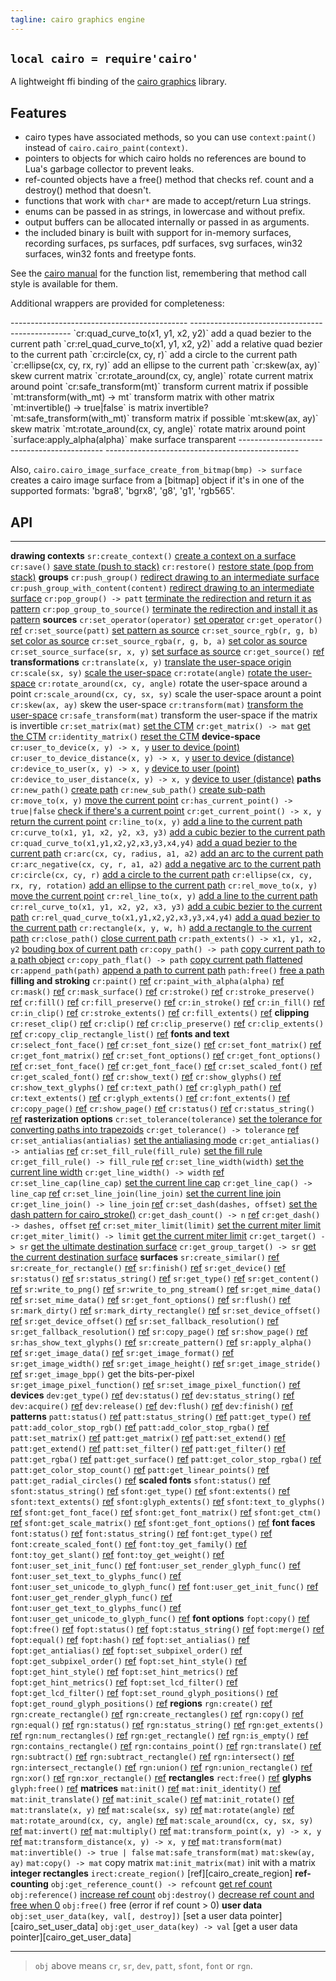 ```yaml
---
tagline: cairo graphics engine
---
```


## `local cairo = require'cairo'`

A lightweight ffi binding of the [cairo graphics] library.


## Features

  * cairo types have associated methods, so you can use `context:paint()`
  instead of `cairo.cairo_paint(context)`.
  * pointers to objects for which cairo holds no references are bound to
  Lua's garbage collector to prevent leaks.
  * ref-counted objects have a free() method that checks ref. count and a
  destroy() method that doesn't.
  * functions that work with `char*` are made to accept/return Lua strings.
  * enums can be passed in as strings, in lowercase and without prefix.
  * output buffers can be allocated internally or passed in as arguments.
  * the included binary is built with support for in-memory surfaces,
  recording surfaces, ps surfaces, pdf surfaces, svg surfaces, win32 surfaces,
  win32 fonts and freetype fonts.

See the [cairo manual] for the function list, remembering that method call
style is available for them.

Additional wrappers are provided for completeness:

<div class="small">
-------------------------------------------- ------------------------------------------------
`cr:quad_curve_to(x1, y1, x2, y2)`           add a quad bezier to the current path
`cr:rel_quad_curve_to(x1, y1, x2, y2)`       add a relative quad bezier to the current path
`cr:circle(cx, cy, r)`                       add a circle to the current path
`cr:ellipse(cx, cy, rx, ry)`                 add an ellipse to the current path
`cr:skew(ax, ay)`                            skew current matrix
`cr:rotate_around(cx, cy, angle)`            rotate current matrix around point
`cr:safe_transform(mt)`                      transform current matrix if possible
`mt:transform(with_mt) -> mt`                transform matrix with other matrix
`mt:invertible() -> true|false`              is matrix invertible?
`mt:safe_transform(with_mt)`                 transform matrix if possible
`mt:skew(ax, ay)`                            skew matrix
`mt:rotate_around(cx, cy, angle)`            rotate matrix around point
`surface:apply_alpha(alpha)`                 make surface transparent
-------------------------------------------- ------------------------------------------------

Also, `cairo.cairo_image_surface_create_from_bitmap(bmp) -> surface`
creates a cairo image surface from a [bitmap] object if it's in one
of the supported formats: 'bgra8', 'bgrx8', 'g8', 'g1', 'rgb565'.

[cairo graphics]:   http://cairographics.org/
[cairo manual]:     http://cairographics.org/manual/


## API

------------------------------------------------- -----------------------------------------------------
__drawing contexts__
`sr:create_context()`                             [create a context on a surface][cairo_create]
`cr:save()`                                       [save state (push to stack)][cairo_save]
`cr:restore()`                                    [restore state (pop from stack)][cairo_restore]
__groups__
`cr:push_group()`                                 [redirect drawing to an intermediate surface][cairo_push_group]
`cr:push_group_with_content(content)`             [redirect drawing to an intermediate surface][cairo_push_group_with_content]
`cr:pop_group() -> patt`                          [terminate the redirection and return it as pattern][cairo_pop_group]
`cr:pop_group_to_source()`                        [terminate the redirection and install it as pattern][cairo_pop_group_to_source]
__sources__
`cr:set_operator(operator)`                       [set operator][cairo_set_operator]
`cr:get_operator()`                               [ref][cairo_get_operator]
`cr:set_source(patt)`                             [set pattern as source][cairo_set_source]
`cr:set_source_rgb(r, g, b)`                      [set color as source][cairo_set_source_rgb]
`cr:set_source_rgba(r, g, b, a)`                  [set color as source][cairo_set_source_rgba]
`cr:set_source_surface(sr, x, y)`                 [set surface as source][cairo_set_source_surface]
`cr:get_source()`                                 [ref][cairo_get_source]
__transformations__
`cr:translate(x, y)`                              [translate the user-space origin][cairo_translate]
`cr:scale(sx, sy)`                                [scale the user-space][cairo_scale]
`cr:rotate(angle)`                                [rotate the user-space][cairo_rotate]
`cr:rotate_around(cx, cy, angle)`                 rotate the user-space around a point
`cr:scale_around(cx, cy, sx, sy)`                 scale the user-space arount a point
`cr:skew(ax, ay)`                                 skew the user-space
`cr:transform(mat)`                               [transform the user-space][cairo_transform]
`cr:safe_transform(mat)`                          transform the user-space if the matrix is invertible
`cr:set_matrix(mat)`                              [set the CTM][cairo_set_matrix]
`cr:get_matrix() -> mat`                          [get the CTM][cairo_get_matrix]
`cr:identity_matrix()`                            [reset the CTM][cairo_identity_matrix]
__device-space__
`cr:user_to_device(x, y) -> x, y`                 [user to device (point)][cairo_user_to_device]
`cr:user_to_device_distance(x, y) -> x, y`        [user to device (distance)][cairo_user_to_device_distance]
`cr:device_to_user(x, y) -> x, y`                 [device to user (point)][cairo_device_to_user]
`cr:device_to_user_distance(x, y) -> x, y`        [device to user (distance)][cairo_device_to_user_distance]
__paths__
`cr:new_path()`                                   [create path][cairo_new_path]
`cr:new_sub_path()`                               [create sub-path][cairo_new_sub_path]
`cr:move_to(x, y)`                                [move the current point][cairo_move_to]
`cr:has_current_point() -> true|false`            [check if there's a current point][cairo_has_current_point]
`cr:get_current_point() -> x, y`                  [return the current point][cairo_get_current_point]
`cr:line_to(x, y)`                                [add a line to the current path][cairo_line_to]
`cr:curve_to(x1, y1, x2, y2, x3, y3)`             [add a cubic bezier to the current path][cairo_curve_to]
`cr:quad_curve_to(x1,y1,x2,y2,x3,y3,x4,y4)`       [add a quad bezier to the current path][cairo_quad_curve_to]
`cr:arc(cx, cy, radius, a1, a2)`                  [add an arc to the current path][cairo_arc]
`cr:arc_negative(cx, cy, r, a1, a2)`              [add a negative arc to the current path][cairo_arc_negative]
`cr:circle(cx, cy, r)`                            [add a circle to the current path][cairo_circle]
`cr:ellipse(cx, cy, rx, ry, rotation)`            [add an ellipse to the current path][cairo_ellipse]
`cr:rel_move_to(x, y)`                            [move the current point][cairo_rel_move_to]
`cr:rel_line_to(x, y)`                            [add a line to the current path][cairo_rel_line_to]
`cr:rel_curve_to(x1, y1, x2, y2, x3, y3)`         [add a cubic bezier to the current path][cairo_rel_curve_to]
`cr:rel_quad_curve_to(x1,y1,x2,y2,x3,y3,x4,y4)`   [add a quad bezier to the current path][cairo_rel_quad_curve_to]
`cr:rectangle(x, y, w, h)`                        [add a rectangle to the current path][cairo_rectangle]
`cr:close_path()`                                 [close current path][cairo_close_path]
`cr:path_extents() -> x1, y1, x2, y2`             [bouding box of current path][cairo_path_extents]
`cr:copy_path() -> path`                          [copy current path to a path object][cairo_copy_path]
`cr:copy_path_flat() -> path`                     [copy current path flattened][cairo_copy_path_flat]
`cr:append_path(path)`                            [append a path to current path][cairo_append_path]
`path:free()`                                     [free a path][cairo_path_destroy]
__filling and stroking__
`cr:paint()`                                      [ref][cairo_paint]
`cr:paint_with_alpha(alpha)`                      [ref][cairo_paint_with_alpha]
`cr:mask()`                                       [ref][cairo_mask]
`cr:mask_surface()`                               [ref][cairo_mask_surface]
`cr:stroke()`                                     [ref][cairo_stroke]
`cr:stroke_preserve()`                            [ref][cairo_stroke_preserve]
`cr:fill()`                                       [ref][cairo_fill]
`cr:fill_preserve()`                              [ref][cairo_fill_preserve]
`cr:in_stroke()`                                  [ref][cairo_in_stroke]
`cr:in_fill()`                                    [ref][cairo_in_fill]
`cr:in_clip()`                                    [ref][cairo_in_clip]
`cr:stroke_extents()`                             [ref][cairo_stroke_extents]
`cr:fill_extents()`                               [ref][cairo_fill_extents]
__clipping__
`cr:reset_clip()`                                 [ref][cairo_reset_clip]
`cr:clip()`                                       [ref][cairo_clip]
`cr:clip_preserve()`                              [ref][cairo_clip_preserve]
`cr:clip_extents()`                               [ref][cairo_clip_extents]
`cr:copy_clip_rectangle_list()`                   [ref][cairo_copy_clip_rectangle_list]
__fonts and text__
`cr:select_font_face()`                           [ref][cairo_select_font_face]
`cr:set_font_size()`                              [ref][cairo_set_font_size]
`cr:set_font_matrix()`                            [ref][cairo_set_font_matrix]
`cr:get_font_matrix()`                            [ref][cairo_get_font_matrix]
`cr:set_font_options()`                           [ref][cairo_set_font_options]
`cr:get_font_options()`                           [ref][cairo_get_font_options]
`cr:set_font_face()`                              [ref][cairo_set_font_face]
`cr:get_font_face()`                              [ref][cairo_get_font_face]
`cr:set_scaled_font()`                            [ref][cairo_set_scaled_font]
`cr:get_scaled_font()`                            [ref][cairo_get_scaled_font]
`cr:show_text()`                                  [ref][cairo_show_text]
`cr:show_glyphs()`                                [ref][cairo_show_glyphs]
`cr:show_text_glyphs()`                           [ref][cairo_show_text_glyphs]
`cr:text_path()`                                  [ref][cairo_text_path]
`cr:glyph_path()`                                 [ref][cairo_glyph_path]
`cr:text_extents()`                               [ref][cairo_text_extents]
`cr:glyph_extents()`                              [ref][cairo_glyph_extents]
`cr:font_extents()`                               [ref][cairo_font_extents]
`cr:copy_page()`                                  [ref][cairo_copy_page]
`cr:show_page()`                                  [ref][cairo_show_page]
`cr:status()`                                     [ref][cairo_status]
`cr:status_string()`                              [ref][cairo_status_string]
__rasterization options__
`cr:set_tolerance(tolerance)`                     [set the tolerance for converting paths into trapezoids][cairo_set_tolerance]
`cr:get_tolerance() -> tolerance`                 [ref][cairo_get_tolerance]
`cr:set_antialias(antialias)`                     [set the antialiasing mode][cairo_set_antialias]
`cr:get_antialias() -> antialias`                 [ref][cairo_get_antialias]
`cr:set_fill_rule(fill_rule)`                     [set the fill rule][cairo_set_fill_rule]
`cr:get_fill_rule() -> fill_rule`                 [ref][cairo_get_fill_rule]
`cr:set_line_width(width)`                        [set the current line width][cairo_set_line_width]
`cr:get_line_width() -> width`                    [ref][cairo_get_line_width]
`cr:set_line_cap(line_cap)`                       [set the current line cap][cairo_set_line_cap]
`cr:get_line_cap() -> line_cap`                   [ref][cairo_get_line_cap]
`cr:set_line_join(line_join)`                     [set the current line join][cairo_set_line_join]
`cr:get_line_join() -> line_join`                 [ref][cairo_get_line_join]
`cr:set_dash(dashes, offset)`                     [set the dash pattern for cairo_stroke()][cairo_set_dash]
`cr:get_dash_count() -> n`                        [ref][cairo_get_dash_count]
`cr:get_dash() -> dashes, offset`                 [ref][cairo_get_dash]
`cr:set_miter_limit(limit)`                       [set the current miter limit][cairo_set_miter_limit]
`cr:get_miter_limit() -> limit`                   [get the current miter limit][cairo_get_miter_limit]
`cr:get_target() -> sr`                           [get the ultimate destination surface][cairo_get_target]
`cr:get_group_target() -> sr`                     [get the current destination surface][cairo_get_group_target]
__surfaces__
`sr:create_similar()`                             [ref][cairo_surface_create_similar]
`sr:create_for_rectangle()`                       [ref][cairo_surface_create_for_rectangle]
`sr:finish()`                                     [ref][cairo_surface_finish]
`sr:get_device()`                                 [ref][cairo_surface_get_device]
`sr:status()`                                     [ref][cairo_surface_status]
`sr:status_string()`                              [ref][cairo_surface_status_string]
`sr:get_type()`                                   [ref][cairo_surface_get_type]
`sr:get_content()`                                [ref][cairo_surface_get_content]
`sr:write_to_png()`                               [ref][cairo_surface_write_to_png]
`sr:write_to_png_stream()`                        [ref][cairo_surface_write_to_png_stream]
`sr:get_mime_data()`                              [ref][cairo_surface_get_mime_data]
`sr:set_mime_data()`                              [ref][cairo_surface_set_mime_data]
`sr:get_font_options()`                           [ref][cairo_surface_get_font_options]
`sr:flush()`                                      [ref][cairo_surface_flush]
`sr:mark_dirty()`                                 [ref][cairo_surface_mark_dirty]
`sr:mark_dirty_rectangle()`                       [ref][cairo_surface_mark_dirty_rectangle]
`sr:set_device_offset()`                          [ref][cairo_surface_set_device_offset]
`sr:get_device_offset()`                          [ref][cairo_surface_get_device_offset]
`sr:set_fallback_resolution()`                    [ref][cairo_surface_set_fallback_resolution]
`sr:get_fallback_resolution()`                    [ref][cairo_surface_get_fallback_resolution]
`sr:copy_page()`                                  [ref][cairo_surface_copy_page]
`sr:show_page()`                                  [ref][cairo_surface_show_page]
`sr:has_show_text_glyphs()`                       [ref][cairo_surface_has_show_text_glyphs]
`sr:create_pattern()`                             [ref][cairo_surface_create_pattern]
`sr:apply_alpha()`                                [ref][cairo_surface_apply_alpha]
`sr:get_image_data()`                             [ref][cairo_surface_get_image_data]
`sr:get_image_format()`                           [ref][cairo_surface_get_image_format]
`sr:get_image_width()`                            [ref][cairo_surface_get_image_width]
`sr:get_image_height()`                           [ref][cairo_surface_get_image_height]
`sr:get_image_stride()`                           [ref][cairo_surface_get_image_stride]
`sr:get_image_bpp()`                              get the bits-per-pixel
`sr:get_image_pixel_function()`                   [ref][cairo_surface_get_image_pixel_function]
`sr:set_image_pixel_function()`                   [ref][cairo_surface_set_image_pixel_function]
__devices__
`dev:get_type()`                                  [ref][cairo_get_type]
`dev:status()`                                    [ref][cairo_status]
`dev:status_string()`                             [ref][cairo_status_string]
`dev:acquire()`                                   [ref][cairo_acquire]
`dev:release()`                                   [ref][cairo_release]
`dev:flush()`                                     [ref][cairo_flush]
`dev:finish()`                                    [ref][cairo_finish]
__patterns__
`patt:status()`                                   [ref][cairo_status]
`patt:status_string()`                            [ref][cairo_status_string]
`patt:get_type()`                                 [ref][cairo_get_type]
`patt:add_color_stop_rgb()`                       [ref][cairo_add_color_stop_rgb]
`patt:add_color_stop_rgba()`                      [ref][cairo_add_color_stop_rgba]
`patt:set_matrix()`                               [ref][cairo_set_matrix]
`patt:get_matrix()`                               [ref][cairo_get_matrix]
`patt:set_extend()`                               [ref][cairo_set_extend]
`patt:get_extend()`                               [ref][cairo_get_extend]
`patt:set_filter()`                               [ref][cairo_set_filter]
`patt:get_filter()`                               [ref][cairo_get_filter]
`patt:get_rgba()`                                 [ref][cairo_get_rgba]
`patt:get_surface()`                              [ref][cairo_get_surface]
`patt:get_color_stop_rgba()`                      [ref][cairo_get_color_stop_rgba]
`patt:get_color_stop_count()`                     [ref][cairo_get_color_stop_count]
`patt:get_linear_points()`                        [ref][cairo_get_linear_points]
`patt:get_radial_circles()`                       [ref][cairo_get_radial_circles]
__scaled fonts__
`sfont:status()`                                  [ref][cairo_status]
`sfont:status_string()`                           [ref][cairo_status_string]
`sfont:get_type()`                                [ref][cairo_get_type]
`sfont:extents()`                                 [ref][cairo_extents]
`sfont:text_extents()`                            [ref][cairo_text_extents]
`sfont:glyph_extents()`                           [ref][cairo_glyph_extents]
`sfont:text_to_glyphs()`                          [ref][cairo_text_to_glyphs]
`sfont:get_font_face()`                           [ref][cairo_get_font_face]
`sfont:get_font_matrix()`                         [ref][cairo_get_font_matrix]
`sfont:get_ctm()`                                 [ref][cairo_get_ctm]
`sfont:get_scale_matrix()`                        [ref][cairo_get_scale_matrix]
`sfont:get_font_options()`                        [ref][cairo_get_font_options]
__font faces__
`font:status()`                                   [ref][cairo_status]
`font:status_string()`                            [ref][cairo_status_string]
`font:get_type()`                                 [ref][cairo_get_type]
`font:create_scaled_font()`                       [ref][cairo_create_scaled_font]
`font:toy_get_family()`                           [ref][cairo_toy_get_family]
`font:toy_get_slant()`                            [ref][cairo_toy_get_slant]
`font:toy_get_weight()`                           [ref][cairo_toy_get_weight]
`font:user_set_init_func()`                       [ref][cairo_user_set_init_func]
`font:user_set_render_glyph_func()`               [ref][cairo_user_set_render_glyph_func]
`font:user_set_text_to_glyphs_func()`             [ref][cairo_user_set_text_to_glyphs_func]
`font:user_set_unicode_to_glyph_func()`           [ref][cairo_user_set_unicode_to_glyph_func]
`font:user_get_init_func()`                       [ref][cairo_user_get_init_func]
`font:user_get_render_glyph_func()`               [ref][cairo_user_get_render_glyph_func]
`font:user_get_text_to_glyphs_func()`             [ref][cairo_user_get_text_to_glyphs_func]
`font:user_get_unicode_to_glyph_func()`           [ref][cairo_user_get_unicode_to_glyph_func]
__font options__
`fopt:copy()`                                     [ref][cairo_copy]
`fopt:free()`                                     [ref][cairo_free]
`fopt:status()`                                   [ref][cairo_status]
`fopt:status_string()`                            [ref][cairo_status_string]
`fopt:merge()`                                    [ref][cairo_merge]
`fopt:equal()`                                    [ref][cairo_equal]
`fopt:hash()`                                     [ref][cairo_hash]
`fopt:set_antialias()`                            [ref][cairo_set_antialias]
`fopt:get_antialias()`                            [ref][cairo_get_antialias]
`fopt:set_subpixel_order()`                       [ref][cairo_set_subpixel_order]
`fopt:get_subpixel_order()`                       [ref][cairo_get_subpixel_order]
`fopt:set_hint_style()`                           [ref][cairo_set_hint_style]
`fopt:get_hint_style()`                           [ref][cairo_get_hint_style]
`fopt:set_hint_metrics()`                         [ref][cairo_set_hint_metrics]
`fopt:get_hint_metrics()`                         [ref][cairo_get_hint_metrics]
`fopt:set_lcd_filter()`                           [ref][cairo_set_lcd_filter]
`fopt:get_lcd_filter()`                           [ref][cairo_get_lcd_filter]
`fopt:set_round_glyph_positions()`                [ref][cairo_set_round_glyph_positions]
`fopt:get_round_glyph_positions()`                [ref][cairo_get_round_glyph_positions]
__regions__
`rgn:create()`                                    [ref][cairo_create]
`rgn:create_rectangle()`                          [ref][cairo_create_rectangle]
`rgn:create_rectangles()`                         [ref][cairo_create_rectangles]
`rgn:copy()`                                      [ref][cairo_copy]
`rgn:equal()`                                     [ref][cairo_equal]
`rgn:status()`                                    [ref][cairo_status]
`rgn:status_string()`                             [ref][cairo_status_string]
`rgn:get_extents()`                               [ref][cairo_get_extents]
`rgn:num_rectangles()`                            [ref][cairo_num_rectangles]
`rgn:get_rectangle()`                             [ref][cairo_get_rectangle]
`rgn:is_empty()`                                  [ref][cairo_is_empty]
`rgn:contains_rectangle()`                        [ref][cairo_contains_rectangle]
`rgn:contains_point()`                            [ref][cairo_contains_point]
`rgn:translate()`                                 [ref][cairo_translate]
`rgn:subtract()`                                  [ref][cairo_subtract]
`rgn:subtract_rectangle()`                        [ref][cairo_subtract_rectangle]
`rgn:intersect()`                                 [ref][cairo_intersect]
`rgn:intersect_rectangle()`                       [ref][cairo_intersect_rectangle]
`rgn:union()`                                     [ref][cairo_union]
`rgn:union_rectangle()`                           [ref][cairo_union_rectangle]
`rgn:xor()`                                       [ref][cairo_xor]
`rgn:xor_rectangle()`                             [ref][cairo_xor_rectangle]
__rectangles__
`rect:free()`                                     [ref][cairo_free]
__glyphs__
`glyph:free()`                                    [ref][cairo_free]
__matrices__
`mat:init()`                                      [ref][cairo_init]
`mat:init_identity()`                             [ref][cairo_init_identity]
`mat:init_translate()`                            [ref][cairo_init_translate]
`mat:init_scale()`                                [ref][cairo_init_scale]
`mat:init_rotate()`                               [ref][cairo_init_rotate]
`mat:translate(x, y)`                             [ref][cairo_translate]
`mat:scale(sx, sy)`                               [ref][cairo_scale]
`mat:rotate(angle)`                               [ref][cairo_rotate]
`mat:rotate_around(cx, cy, angle)`                [ref][cairo_rotate_around]
`mat:scale_around(cx, cy, sx, sy)`                [ref][cairo_scale_around]
`mat:invert()`                                    [ref][cairo_invert]
`mat:multiply()`                                  [ref][cairo_multiply]
`mat:transform_point(x, y) -> x, y`               [ref][cairo_transform_point]
`mat:transform_distance(x, y) -> x, y`            [ref][cairo_transform_distance]
`mat:transform(mat)`
`mat:invertible() -> true | false`
`mat:safe_transform(mat)`
`mat:skew(ay, ay)`
`mat:copy() -> mat`                               copy matrix
`mat:init_matrix(mat)`                            init with a matrix
__integer rectangles__
`irect:create_region()`                           [ref][cairo_create_region]
__ref-counting__
`obj:get_reference_count() -> refcount`           [get ref count][cairo_get_reference_count]
`obj:reference()`                                 [increase ref count][cairo_reference]
`obj:destroy()`                                   [decrease ref count and free when 0][cairo_destroy]
`obj:free()`                                      free (error if ref count > 0)
__user data__
`obj:set_user_data(key, val[, destroy])`          [set a user data pointer][cairo_set_user_data]
`obj:get_user_data(key) -> val`                   [get a user data pointer][cairo_get_user_data]
------------------------------------------------- ---------------------------------------
</div>

> `obj` above means `cr`, `sr`, `dev`, `patt`, `sfont`, `font` or `rgn`.


[cairo_create]:                            http://cairographics.org/manual/cairo-t.html#cairo-create
[cairo_save]:                              http://cairographics.org/manual/cairo-cairo-t.html#cairo-save
[cairo_restore]:                           http://cairographics.org/manual/cairo-cairo-t.html#cairo-restore
[cairo_push_group]:                        http://cairographics.org/manual/cairo-cairo-t.html#cairo-push-group
[cairo_push_group_with_content]:           http://cairographics.org/manual/cairo-cairo-t.html#cairo-push-group-with-content
[cairo_pop_group]:                         http://cairographics.org/manual/cairo-cairo-t.html#cairo-pop-group
[cairo_pop_group_to_source]:               http://cairographics.org/manual/cairo-cairo-t.html#cairo-pop-group-to-source
[cairo_set_operator]:                      http://cairographics.org/manual/cairo-cairo-t.html#cairo-set-operator
[cairo_set_source]:                        http://cairographics.org/manual/cairo-cairo-t.html#cairo-set-source
[cairo_set_source_rgb]:                    http://cairographics.org/manual/cairo-cairo-t.html#cairo-set-source-rgb
[cairo_set_source_rgba]:                   http://cairographics.org/manual/cairo-cairo-t.html#cairo-set-source-rgba
[cairo_set_source_surface]:                http://cairographics.org/manual/cairo-cairo-t.html#cairo-set-source-surface
[cairo_set_tolerance]:                     http://cairographics.org/manual/cairo-cairo-t.html#cairo-set-tolerance
[cairo_set_antialias]:                     http://cairographics.org/manual/cairo-cairo-t.html#cairo-set-antialias
[cairo_set_fill_rule]:                     http://cairographics.org/manual/cairo-cairo-t.html#cairo-set-fill-rule
[cairo_set_line_width]:                    http://cairographics.org/manual/cairo-cairo-t.html#cairo-set-line-width
[cairo_set_line_cap]:                      http://cairographics.org/manual/cairo-cairo-t.html#cairo-set-line-cap
[cairo_set_line_join]:                     http://cairographics.org/manual/cairo-cairo-t.html#cairo-set-line-join
[cairo_set_dash]:                          http://cairographics.org/manual/cairo-cairo-t.html#cairo-set-dash
[cairo_set_miter_limit]:                   http://cairographics.org/manual/cairo-cairo-t.html#cairo-set-miter-limit
[cairo_translate]:                         http://cairographics.org/manual/cairo-Transformations.html#cairo-translate
[cairo_scale]:                             http://cairographics.org/manual/cairo-Transformations.html#cairo-scale
[cairo_rotate]:                            http://cairographics.org/manual/cairo-Transformations.html#cairo-rotate
[cairo_rotate_around]:                     http://cairographics.org/manual/cairo-Transformations.html#cairo-rotate-around
[cairo_scale_around]:                      http://cairographics.org/manual/cairo-Transformations.html#cairo-scale-around
[cairo_transform]:                         http://cairographics.org/manual/cairo-Transformations.html#cairo-transform
[cairo_safe_transform]:                    http://cairographics.org/manual/cairo-Transformations.html#cairo-safe-transform
[cairo_set_matrix]:                        http://cairographics.org/manual/cairo-Transformations.html#cairo-set-matrix
[cairo_identity_matrix]:                   http://cairographics.org/manual/cairo-Transformations.html#cairo-identity-matrix
[cairo_skew]:                              http://cairographics.org/manual/cairo-Transformations.html#cairo-skew
[cairo_user_to_device]:                    http://cairographics.org/manual/cairo-cairo-t.html#cairo-user-to-device
[cairo_user_to_device_distance]:           http://cairographics.org/manual/cairo-cairo-t.html#cairo-user-to-device-distance
[cairo_device_to_user]:                    http://cairographics.org/manual/cairo-cairo-t.html#cairo-device-to-user
[cairo_device_to_user_distance]:           http://cairographics.org/manual/cairo-cairo-t.html#cairo-device-to-user-distance

[cairo_paint]:                             http://cairographics.org/manual/cairo-cairo-t.html#cairo-paint
[cairo_paint_with_alpha]:                  http://cairographics.org/manual/cairo-cairo-t.html#cairo-paint-with-alpha
[cairo_mask]:                              http://cairographics.org/manual/cairo-cairo-t.html#cairo-mask
[cairo_mask_surface]:                      http://cairographics.org/manual/cairo-cairo-t.html#cairo-mask-surface
[cairo_stroke]:                            http://cairographics.org/manual/cairo-cairo-t.html#cairo-stroke
[cairo_stroke_preserve]:                   http://cairographics.org/manual/cairo-cairo-t.html#cairo-stroke-preserve
[cairo_fill]:                              http://cairographics.org/manual/cairo-cairo-t.html#cairo-fill
[cairo_fill_preserve]:                     http://cairographics.org/manual/cairo-cairo-t.html#cairo-fill-preserve
[cairo_copy_page]:                         http://cairographics.org/manual/cairo-cairo-t.html#cairo-copy-page
[cairo_show_page]:                         http://cairographics.org/manual/cairo-cairo-t.html#cairo-show-page
[cairo_in_stroke]:                         http://cairographics.org/manual/cairo-cairo-t.html#cairo-in-stroke
[cairo_in_fill]:                           http://cairographics.org/manual/cairo-cairo-t.html#cairo-in-fill
[cairo_in_clip]:                           http://cairographics.org/manual/cairo-cairo-t.html#cairo-in-clip
[cairo_stroke_extents]:                    http://cairographics.org/manual/cairo-cairo-t.html#cairo-stroke-extents
[cairo_fill_extents]:                      http://cairographics.org/manual/cairo-cairo-t.html#cairo-fill-extents
[cairo_reset_clip]:                        http://cairographics.org/manual/cairo-cairo-t.html#cairo-reset-clip
[cairo_clip]:                              http://cairographics.org/manual/cairo-cairo-t.html#cairo-clip
[cairo_clip_preserve]:                     http://cairographics.org/manual/cairo-cairo-t.html#cairo-clip-preserve
[cairo_clip_extents]:                      http://cairographics.org/manual/cairo-cairo-t.html#cairo-clip-extents
[cairo_copy_clip_rectangle_list]:          http://cairographics.org/manual/cairo-cairo-t.html#cairo-copy-clip-rectangle-list
[cairo_select_font_face]:                  http://cairographics.org/manual/cairo-text.html#cairo-select-font-face
[cairo_set_font_size]:                     http://cairographics.org/manual/cairo-text.html#cairo-set-font-size
[cairo_set_font_matrix]:                   http://cairographics.org/manual/cairo-text.html#cairo-set-font-matrix
[cairo_get_font_matrix]:                   http://cairographics.org/manual/cairo-text.html#cairo-get-font-matrix
[cairo_set_font_options]:                  http://cairographics.org/manual/cairo-text.html#cairo-set-font-options
[cairo_get_font_options]:                  http://cairographics.org/manual/cairo-text.html#cairo-get-font-options
[cairo_set_font_face]:                     http://cairographics.org/manual/cairo-text.html#cairo-set-font-face
[cairo_get_font_face]:                     http://cairographics.org/manual/cairo-text.html#cairo-get-font-face
[cairo_set_scaled_font]:                   http://cairographics.org/manual/cairo-text.html#cairo-set-scaled-font
[cairo_get_scaled_font]:                   http://cairographics.org/manual/cairo-text.html#cairo-get-scaled-font
[cairo_show_text]:                         http://cairographics.org/manual/cairo-text.html#cairo-show-text
[cairo_show_glyphs]:                       http://cairographics.org/manual/cairo-text.html#cairo-show-glyphs
[cairo_show_text_glyphs]:                  http://cairographics.org/manual/cairo-text.html#cairo-show-text-glyphs
[cairo_text_path]:                         http://cairographics.org/manual/cairo-text.html#cairo-text-path
[cairo_glyph_path]:                        http://cairographics.org/manual/cairo-text.html#cairo-glyph-path
[cairo_text_extents]:                      http://cairographics.org/manual/cairo-text.html#cairo-text-extents
[cairo_glyph_extents]:                     http://cairographics.org/manual/cairo-text.html#cairo-glyph-extents
[cairo_font_extents]:                      http://cairographics.org/manual/cairo-text.html#cairo-font-extents
[cairo_get_operator]:                      http://cairographics.org/manual/cairo-cairo-t.html#cairo-get-operator
[cairo_get_source]:                        http://cairographics.org/manual/cairo-cairo-t.html#cairo-get-source
[cairo_get_tolerance]:                     http://cairographics.org/manual/cairo-cairo-t.html#cairo-get-tolerance
[cairo_get_antialias]:                     http://cairographics.org/manual/cairo-cairo-t.html#cairo-get-antialias
[cairo_has_current_point]:                 http://cairographics.org/manual/cairo-cairo-t.html#cairo-has-current-point
[cairo_get_current_point]:                 http://cairographics.org/manual/cairo-cairo-t.html#cairo-get-current-point
[cairo_get_fill_rule]:                     http://cairographics.org/manual/cairo-cairo-t.html#cairo-get-fill-rule
[cairo_get_line_width]:                    http://cairographics.org/manual/cairo-cairo-t.html#cairo-get-line-width
[cairo_get_line_cap]:                      http://cairographics.org/manual/cairo-cairo-t.html#cairo-get-line-cap
[cairo_get_line_join]:                     http://cairographics.org/manual/cairo-cairo-t.html#cairo-get-line-join
[cairo_get_miter_limit]:                   http://cairographics.org/manual/cairo-cairo-t.html#cairo-get-miter-limit
[cairo_get_dash_count]:                    http://cairographics.org/manual/cairo-cairo-t.html#cairo-get-dash-count
[cairo_get_dash]:                          http://cairographics.org/manual/cairo-cairo-t.html#cairo-get-dash
[cairo_get_matrix]:                        http://cairographics.org/manual/cairo-cairo-t.html#cairo-get-matrix
[cairo_get_target]:                        http://cairographics.org/manual/cairo-cairo-t.html#cairo-get-target
[cairo_get_group_target]:                  http://cairographics.org/manual/cairo-cairo-t.html#cairo-get-group-target

[cairo_new_path]:                          http://cairographics.org/manual/cairo-Paths.html#cairo-new-path
[cairo_new_sub_path]:                      http://cairographics.org/manual/cairo-Paths.html#cairo-new-sub-path
[cairo_move_to]:                           http://cairographics.org/manual/cairo-Paths.html#cairo-move-to
[cairo_line_to]:                           http://cairographics.org/manual/cairo-Paths.html#cairo-line-to
[cairo_curve_to]:                          http://cairographics.org/manual/cairo-Paths.html#cairo-curve-to
[cairo_quad_curve_to]:                     http://cairographics.org/manual/cairo-Paths.html#cairo-quad-curve-to
[cairo_arc]:                               http://cairographics.org/manual/cairo-Paths.html#cairo-arc
[cairo_arc_negative]:                      http://cairographics.org/manual/cairo-Paths.html#cairo-arc-negative
[cairo_circle]:                            http://cairographics.org/manual/cairo-Paths.html#cairo-circle
[cairo_ellipse]:                           http://cairographics.org/manual/cairo-Paths.html#cairo-ellipse
[cairo_rel_move_to]:                       http://cairographics.org/manual/cairo-Paths.html#cairo-rel-move-to
[cairo_rel_line_to]:                       http://cairographics.org/manual/cairo-Paths.html#cairo-rel-line-to
[cairo_rel_curve_to]:                      http://cairographics.org/manual/cairo-Paths.html#cairo-rel-curve-to
[cairo_rel_quad_curve_to]:                 http://cairographics.org/manual/cairo-Paths.html#cairo-rel-quad-curve-to
[cairo_rectangle]:                         http://cairographics.org/manual/cairo-Paths.html#cairo-rectangle
[cairo_close_path]:                        http://cairographics.org/manual/cairo-Paths.html#cairo-close-path
[cairo_copy_path]:                         http://cairographics.org/manual/cairo-Paths.html#cairo-copy-path
[cairo_copy_path_flat]:                    http://cairographics.org/manual/cairo-Paths.html#cairo-copy-path-flat
[cairo_append_path]:                       http://cairographics.org/manual/cairo-Paths.html#cairo-append-path
[cairo_path_extents]:                      http://cairographics.org/manual/cairo-Paths.html#cairo-path-extents
[cairo_path_destroy]:                      http://cairographics.org/manual/cairo-Paths.html#cairo-path-destroy

[cairo_status]:                            http://cairographics.org/manual/cairo-cairo-t.html#cairo-status
[cairo_status_string]:                     http://cairographics.org/manual/cairo-cairo-t.html#cairo-status-string
[cairo_reference]:                         http://cairographics.org/manual/cairo-cairo-t.html#cairo-reference
[cairo_get_reference_count]:               http://cairographics.org/manual/cairo-cairo-t.html#cairo-get-reference-count
[cairo_destroy]:                           http://cairographics.org/manual/cairo-cairo-t.html#cairo-destroy
[cairo_free]:                              http://cairographics.org/manual/cairo-cairo-t.html#cairo-free

[cairo_surface_create_similar]:            http://cairographics.org/manual/cairo-cairo-surface-t.html#cairo-surface-create-similar
[cairo_surface_create_for_rectangle]:      http://cairographics.org/manual/cairo-cairo-surface-t.html#cairo-surface-create-for-rectangle
[cairo_surface_finish]:                    http://cairographics.org/manual/cairo-cairo-surface-t.html#cairo-surface-finish
[cairo_surface_get_device]:                http://cairographics.org/manual/cairo-cairo-surface-t.html#cairo-surface-get-device
[cairo_surface_status]:                    http://cairographics.org/manual/cairo-cairo-surface-t.html#cairo-surface-status
[cairo_surface_status_string]:             http://cairographics.org/manual/cairo-cairo-surface-t.html#cairo-surface-status-string
[cairo_surface_get_type]:                  http://cairographics.org/manual/cairo-cairo-surface-t.html#cairo-surface-get-type
[cairo_surface_get_content]:               http://cairographics.org/manual/cairo-cairo-surface-t.html#cairo-surface-get-content
[cairo_surface_write_to_png]:              http://cairographics.org/manual/cairo-cairo-surface-t.html#cairo-surface-write-to-png
[cairo_surface_write_to_png_stream]:       http://cairographics.org/manual/cairo-cairo-surface-t.html#cairo-surface-write-to-png-stream
[cairo_surface_get_user_data]:             http://cairographics.org/manual/cairo-cairo-surface-t.html#cairo-surface-get-user-data
[cairo_surface_set_user_data]:             http://cairographics.org/manual/cairo-cairo-surface-t.html#cairo-surface-set-user-data
[cairo_surface_get_mime_data]:             http://cairographics.org/manual/cairo-cairo-surface-t.html#cairo-surface-get-mime-data
[cairo_surface_set_mime_data]:             http://cairographics.org/manual/cairo-cairo-surface-t.html#cairo-surface-set-mime-data
[cairo_surface_get_font_options]:          http://cairographics.org/manual/cairo-cairo-surface-t.html#cairo-surface-get-font-options
[cairo_surface_flush]:                     http://cairographics.org/manual/cairo-cairo-surface-t.html#cairo-surface-flush
[cairo_surface_mark_dirty]:                http://cairographics.org/manual/cairo-cairo-surface-t.html#cairo-surface-mark-dirty
[cairo_surface_mark_dirty_rectangle]:      http://cairographics.org/manual/cairo-cairo-surface-t.html#cairo-surface-mark-dirty-rectangle
[cairo_surface_set_device_offset]:         http://cairographics.org/manual/cairo-cairo-surface-t.html#cairo-surface-set-device-offset
[cairo_surface_get_device_offset]:         http://cairographics.org/manual/cairo-cairo-surface-t.html#cairo-surface-get-device-offset
[cairo_surface_set_fallback_resolution]:   http://cairographics.org/manual/cairo-cairo-surface-t.html#cairo-surface-set-fallback-resolution
[cairo_surface_get_fallback_resolution]:   http://cairographics.org/manual/cairo-cairo-surface-t.html#cairo-surface-get-fallback-resolution
[cairo_surface_copy_page]:                 http://cairographics.org/manual/cairo-cairo-surface-t.html#cairo-surface-copy-page
[cairo_surface_show_page]:                 http://cairographics.org/manual/cairo-cairo-surface-t.html#cairo-surface-show-page
[cairo_surface_has_show_text_glyphs]:      http://cairographics.org/manual/cairo-cairo-surface-t.html#cairo-surface-has-show-text-glyphs
[cairo_surface_create_pattern]:            http://cairographics.org/manual/cairo-cairo-surface-t.html#cairo-surface-create-pattern
[cairo_surface_apply_alpha]:               http://cairographics.org/manual/cairo-cairo-surface-t.html#cairo-surface-apply-alpha
[cairo_surface_reference]:                 http://cairographics.org/manual/cairo-cairo-surface-t.html#cairo-surface-reference
[cairo_surface_get_reference_count]:       http://cairographics.org/manual/cairo-cairo-surface-t.html#cairo-surface-get-reference-count
[cairo_surface_destroy]:                   http://cairographics.org/manual/cairo-cairo-surface-t.html#cairo-surface-destroy
[cairo_surface_free]:                      http://cairographics.org/manual/cairo-cairo-surface-t.html#cairo-surface-free
[cairo_surface_get_image_data]:            http://cairographics.org/manual/cairo-cairo-surface-t.html#cairo-surface-get-image-data
[cairo_surface_get_image_format]:          http://cairographics.org/manual/cairo-cairo-surface-t.html#cairo-surface-get-image-format
[cairo_surface_get_image_width]:           http://cairographics.org/manual/cairo-cairo-surface-t.html#cairo-surface-get-image-width
[cairo_surface_get_image_height]:          http://cairographics.org/manual/cairo-cairo-surface-t.html#cairo-surface-get-image-height
[cairo_surface_get_image_stride]:          http://cairographics.org/manual/cairo-cairo-surface-t.html#cairo-surface-get-image-stride
[cairo_surface_get_image_pixel_function]:  http://cairographics.org/manual/cairo-cairo-surface-t.html#cairo-surface-get-image-pixel-function
[cairo_surface_set_image_pixel_function]:  http://cairographics.org/manual/cairo-cairo-surface-t.html#cairo-surface-set-image-pixel-function

[cairo_get_type]:                          http://cairographics.org/manual/cairo-cairo-t.html#cairo-get-type
[cairo_status]:                            http://cairographics.org/manual/cairo-cairo-t.html#cairo-status
[cairo_status_string]:                     http://cairographics.org/manual/cairo-cairo-t.html#cairo-status-string
[cairo_acquire]:                           http://cairographics.org/manual/cairo-cairo-t.html#cairo-acquire
[cairo_release]:                           http://cairographics.org/manual/cairo-cairo-t.html#cairo-release
[cairo_flush]:                             http://cairographics.org/manual/cairo-cairo-t.html#cairo-flush
[cairo_finish]:                            http://cairographics.org/manual/cairo-cairo-t.html#cairo-finish
[cairo_status]:                            http://cairographics.org/manual/cairo-cairo-t.html#cairo-status
[cairo_status_string]:                     http://cairographics.org/manual/cairo-cairo-t.html#cairo-status-string
[cairo_get_type]:                          http://cairographics.org/manual/cairo-cairo-t.html#cairo-get-type
[cairo_add_color_stop_rgb]:                http://cairographics.org/manual/cairo-cairo-t.html#cairo-add-color-stop-rgb
[cairo_add_color_stop_rgba]:               http://cairographics.org/manual/cairo-cairo-t.html#cairo-add-color-stop-rgba

[cairo_set_matrix]:                        http://cairographics.org/manual/cairo-cairo-t.html#cairo-set-matrix
[cairo_get_matrix]:                        http://cairographics.org/manual/cairo-cairo-t.html#cairo-get-matrix
[cairo_set_extend]:                        http://cairographics.org/manual/cairo-cairo-t.html#cairo-set-extend
[cairo_get_extend]:                        http://cairographics.org/manual/cairo-cairo-t.html#cairo-get-extend
[cairo_set_filter]:                        http://cairographics.org/manual/cairo-cairo-t.html#cairo-set-filter
[cairo_get_filter]:                        http://cairographics.org/manual/cairo-cairo-t.html#cairo-get-filter
[cairo_get_rgba]:                          http://cairographics.org/manual/cairo-cairo-t.html#cairo-get-rgba
[cairo_get_surface]:                       http://cairographics.org/manual/cairo-cairo-t.html#cairo-get-surface
[cairo_get_color_stop_rgba]:               http://cairographics.org/manual/cairo-cairo-t.html#cairo-get-color-stop-rgba
[cairo_get_color_stop_count]:              http://cairographics.org/manual/cairo-cairo-t.html#cairo-get-color-stop-count
[cairo_get_linear_points]:                 http://cairographics.org/manual/cairo-cairo-t.html#cairo-get-linear-points
[cairo_get_radial_circles]:                http://cairographics.org/manual/cairo-cairo-t.html#cairo-get-radial-circles
[cairo_status]:                            http://cairographics.org/manual/cairo-cairo-t.html#cairo-status
[cairo_status_string]:                     http://cairographics.org/manual/cairo-cairo-t.html#cairo-status-string
[cairo_get_type]:                          http://cairographics.org/manual/cairo-cairo-t.html#cairo-get-type
[cairo_extents]:                           http://cairographics.org/manual/cairo-cairo-t.html#cairo-extents
[cairo_text_extents]:                      http://cairographics.org/manual/cairo-cairo-t.html#cairo-text-extents
[cairo_glyph_extents]:                     http://cairographics.org/manual/cairo-cairo-t.html#cairo-glyph-extents
[cairo_text_to_glyphs]:                    http://cairographics.org/manual/cairo-cairo-t.html#cairo-text-to-glyphs
[cairo_get_font_face]:                     http://cairographics.org/manual/cairo-cairo-t.html#cairo-get-font-face
[cairo_get_font_matrix]:                   http://cairographics.org/manual/cairo-cairo-t.html#cairo-get-font-matrix
[cairo_get_ctm]:                           http://cairographics.org/manual/cairo-cairo-t.html#cairo-get-ctm
[cairo_get_scale_matrix]:                  http://cairographics.org/manual/cairo-cairo-t.html#cairo-get-scale-matrix
[cairo_get_font_options]:                  http://cairographics.org/manual/cairo-cairo-t.html#cairo-get-font-options
[cairo_status]:                            http://cairographics.org/manual/cairo-cairo-t.html#cairo-status
[cairo_status_string]:                     http://cairographics.org/manual/cairo-cairo-t.html#cairo-status-string
[cairo_get_type]:                          http://cairographics.org/manual/cairo-cairo-t.html#cairo-get-type
[cairo_create_scaled_font]:                http://cairographics.org/manual/cairo-cairo-t.html#cairo-create-scaled-font
[cairo_toy_get_family]:                    http://cairographics.org/manual/cairo-cairo-t.html#cairo-toy-get-family
[cairo_toy_get_slant]:                     http://cairographics.org/manual/cairo-cairo-t.html#cairo-toy-get-slant
[cairo_toy_get_weight]:                    http://cairographics.org/manual/cairo-cairo-t.html#cairo-toy-get-weight
[cairo_user_set_init_func]:                http://cairographics.org/manual/cairo-cairo-t.html#cairo-user-set-init-func
[cairo_user_set_render_glyph_func]:        http://cairographics.org/manual/cairo-cairo-t.html#cairo-user-set-render-glyph-func
[cairo_user_set_text_to_glyphs_func]:      http://cairographics.org/manual/cairo-cairo-t.html#cairo-user-set-text-to-glyphs-func
[cairo_user_set_unicode_to_glyph_func]:    http://cairographics.org/manual/cairo-cairo-t.html#cairo-user-set-unicode-to-glyph-func
[cairo_user_get_init_func]:                http://cairographics.org/manual/cairo-cairo-t.html#cairo-user-get-init-func
[cairo_user_get_render_glyph_func]:        http://cairographics.org/manual/cairo-cairo-t.html#cairo-user-get-render-glyph-func
[cairo_user_get_text_to_glyphs_func]:      http://cairographics.org/manual/cairo-cairo-t.html#cairo-user-get-text-to-glyphs-func
[cairo_user_get_unicode_to_glyph_func]:    http://cairographics.org/manual/cairo-cairo-t.html#cairo-user-get-unicode-to-glyph-func
[cairo_copy]:                              http://cairographics.org/manual/cairo-cairo-t.html#cairo-copy
[cairo_free]:                              http://cairographics.org/manual/cairo-cairo-t.html#cairo-free
[cairo_status]:                            http://cairographics.org/manual/cairo-cairo-t.html#cairo-status
[cairo_status_string]:                     http://cairographics.org/manual/cairo-cairo-t.html#cairo-status-string
[cairo_merge]:                             http://cairographics.org/manual/cairo-cairo-t.html#cairo-merge
[cairo_equal]:                             http://cairographics.org/manual/cairo-cairo-t.html#cairo-equal
[cairo_hash]:                              http://cairographics.org/manual/cairo-cairo-t.html#cairo-hash
[cairo_set_antialias]:                     http://cairographics.org/manual/cairo-cairo-t.html#cairo-set-antialias
[cairo_get_antialias]:                     http://cairographics.org/manual/cairo-cairo-t.html#cairo-get-antialias
[cairo_set_subpixel_order]:                http://cairographics.org/manual/cairo-cairo-t.html#cairo-set-subpixel-order
[cairo_get_subpixel_order]:                http://cairographics.org/manual/cairo-cairo-t.html#cairo-get-subpixel-order
[cairo_set_hint_style]:                    http://cairographics.org/manual/cairo-cairo-t.html#cairo-set-hint-style
[cairo_get_hint_style]:                    http://cairographics.org/manual/cairo-cairo-t.html#cairo-get-hint-style
[cairo_set_hint_metrics]:                  http://cairographics.org/manual/cairo-cairo-t.html#cairo-set-hint-metrics
[cairo_get_hint_metrics]:                  http://cairographics.org/manual/cairo-cairo-t.html#cairo-get-hint-metrics
[cairo_set_lcd_filter]:                    http://cairographics.org/manual/cairo-cairo-t.html#cairo-set-lcd-filter
[cairo_get_lcd_filter]:                    http://cairographics.org/manual/cairo-cairo-t.html#cairo-get-lcd-filter
[cairo_set_round_glyph_positions]:         http://cairographics.org/manual/cairo-cairo-t.html#cairo-set-round-glyph-positions
[cairo_get_round_glyph_positions]:         http://cairographics.org/manual/cairo-cairo-t.html#cairo-get-round-glyph-positions
[cairo_create]:                            http://cairographics.org/manual/cairo-cairo-t.html#cairo-create
[cairo_create_rectangle]:                  http://cairographics.org/manual/cairo-cairo-t.html#cairo-create-rectangle
[cairo_create_rectangles]:                 http://cairographics.org/manual/cairo-cairo-t.html#cairo-create-rectangles
[cairo_copy]:                              http://cairographics.org/manual/cairo-cairo-t.html#cairo-copy
[cairo_equal]:                             http://cairographics.org/manual/cairo-cairo-t.html#cairo-equal
[cairo_status]:                            http://cairographics.org/manual/cairo-cairo-t.html#cairo-status
[cairo_status_string]:                     http://cairographics.org/manual/cairo-cairo-t.html#cairo-status-string
[cairo_get_extents]:                       http://cairographics.org/manual/cairo-cairo-t.html#cairo-get-extents
[cairo_num_rectangles]:                    http://cairographics.org/manual/cairo-cairo-t.html#cairo-num-rectangles
[cairo_get_rectangle]:                     http://cairographics.org/manual/cairo-cairo-t.html#cairo-get-rectangle
[cairo_is_empty]:                          http://cairographics.org/manual/cairo-cairo-t.html#cairo-is-empty
[cairo_contains_rectangle]:                http://cairographics.org/manual/cairo-cairo-t.html#cairo-contains-rectangle
[cairo_contains_point]:                    http://cairographics.org/manual/cairo-cairo-t.html#cairo-contains-point
[cairo_translate]:                         http://cairographics.org/manual/cairo-cairo-t.html#cairo-translate
[cairo_subtract]:                          http://cairographics.org/manual/cairo-cairo-t.html#cairo-subtract
[cairo_subtract_rectangle]:                http://cairographics.org/manual/cairo-cairo-t.html#cairo-subtract-rectangle
[cairo_intersect]:                         http://cairographics.org/manual/cairo-cairo-t.html#cairo-intersect
[cairo_intersect_rectangle]:               http://cairographics.org/manual/cairo-cairo-t.html#cairo-intersect-rectangle
[cairo_union]:                             http://cairographics.org/manual/cairo-cairo-t.html#cairo-union
[cairo_union_rectangle]:                   http://cairographics.org/manual/cairo-cairo-t.html#cairo-union-rectangle
[cairo_xor]:                               http://cairographics.org/manual/cairo-cairo-t.html#cairo-xor
[cairo_xor_rectangle]:                     http://cairographics.org/manual/cairo-cairo-t.html#cairo-xor-rectangle
[cairo_reference]:                         http://cairographics.org/manual/cairo-cairo-t.html#cairo-reference
[cairo_destroy]:                           http://cairographics.org/manual/cairo-cairo-t.html#cairo-destroy
[cairo_free]:                              http://cairographics.org/manual/cairo-cairo-t.html#cairo-free
[cairo_free]:                              http://cairographics.org/manual/cairo-cairo-t.html#cairo-free
[cairo_free]:                              http://cairographics.org/manual/cairo-cairo-t.html#cairo-free
[cairo_free]:                              http://cairographics.org/manual/cairo-cairo-t.html#cairo-free
[cairo_init]:                              http://cairographics.org/manual/cairo-cairo-t.html#cairo-init
[cairo_init_identity]:                     http://cairographics.org/manual/cairo-cairo-t.html#cairo-init-identity
[cairo_init_translate]:                    http://cairographics.org/manual/cairo-cairo-t.html#cairo-init-translate
[cairo_init_scale]:                        http://cairographics.org/manual/cairo-cairo-t.html#cairo-init-scale
[cairo_init_rotate]:                       http://cairographics.org/manual/cairo-cairo-t.html#cairo-init-rotate
[cairo_translate]:                         http://cairographics.org/manual/cairo-cairo-t.html#cairo-translate
[cairo_scale]:                             http://cairographics.org/manual/cairo-cairo-t.html#cairo-scale
[cairo_rotate]:                            http://cairographics.org/manual/cairo-cairo-t.html#cairo-rotate
[cairo_rotate_around]:                     http://cairographics.org/manual/cairo-cairo-t.html#cairo-rotate-around
[cairo_scale_around]:                      http://cairographics.org/manual/cairo-cairo-t.html#cairo-scale-around
[cairo_invert]:                            http://cairographics.org/manual/cairo-cairo-t.html#cairo-invert
[cairo_multiply]:                          http://cairographics.org/manual/cairo-cairo-t.html#cairo-multiply
[cairo_transform_distance]:                http://cairographics.org/manual/cairo-cairo-t.html#cairo-transform-distance
[cairo_transform_point]:                   http://cairographics.org/manual/cairo-cairo-t.html#cairo-transform-point
